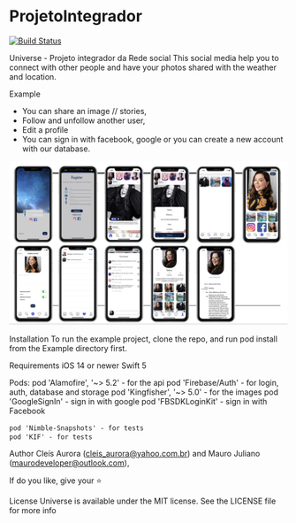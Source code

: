 # ProjetoIntegrador
[![Build Status](https://app.bitrise.io/app/0114b2bb96ee807a/status.svg?token=YT4ODZdgRZRJ8jTwt0vVcQ)](https://app.bitrise.io/app/0114b2bb96ee807a)

Universe - Projeto integrador da Rede social
This social media help you to connect with other people and have your photos shared with the weather and location.

Example
- You can share an image // stories,
- Follow and unfollow another user, 
- Edit a profile
- You can sign in with facebook, google or you can create a new account with our database.

![](telas.png)

Installation
To run the example project, clone the repo, and run pod install from the Example directory first.
		
Requirements
iOS 14 or newer
Swift 5


Pods:
  pod 'Alamofire', '~> 5.2' - for the api
  pod 'Firebase/Auth' - for login, auth, database and storage
  pod 'Kingfisher', '~> 5.0' - for the images
  pod 'GoogleSignIn' - sign in with google
  pod 'FBSDKLoginKit' - sign in with Facebook

    pod 'Nimble-Snapshots' - for tests
    pod 'KIF' - for tests


Author
Cleís Aurora (cleis_aurora@yahoo.com.br) and Mauro Juliano (maurodeveloper@outlook.com), 


If do you like, give your ⭐️

License
Universe is available under the MIT license. See the LICENSE file for more info

